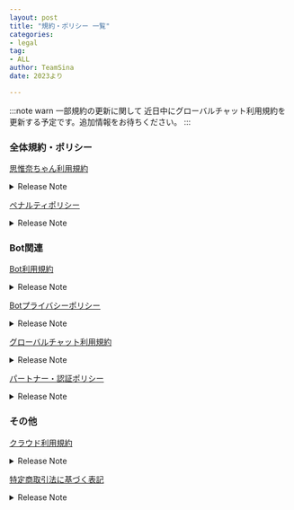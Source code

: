 ```yaml
---
layout: post
title: "規約・ポリシー 一覧"
categories:
- legal
tag:
- ALL
author: TeamSina
date: 2023より

---
```

:::note warn
一部規約の更新に関して
近日中にグローバルチャット利用規約を更新する予定です。追加情報をお待ちください。
:::

### 全体規約・ポリシー

<a href="{{site.url}}/legal/tos" class="a-orange">思惟奈ちゃん利用規約</a><br>
<details><summary>Release Note</summary>

- Version 1.0(2023/5/14) 初期リリース
</details>

<a href="{{site.url}}/legal/penalty" class="a-orange">ペナルティポリシー</a><br>
<details><summary>Release Note</summary>

- Version 1.0.1(2023/6/24) ペナルティの通知の方法に関して追記(軽微かつ利用者に対する影響は限りなく少ないため即施行)
- Version 1.0(2023/5/14) 初期リリース
</details>

### Bot関連

<a href="{{site.url}}/legal/bot-tos" class="a-orange">Bot利用規約</a><br>
<details><summary>Release Note</summary>

- Version 1.0(2023/5/14) 初期リリース
</details>

<a href="{{site.url}}/legal/bot-privacy-policy" class="a-orange">Botプライバシーポリシー</a><br>
<details><summary>Release Note</summary>

- Version 1.0(2023/5/14) 初期リリース
</details>

<a href="{{site.url}}/legal/gchat-tos" class="a-orange">グローバルチャット利用規約</a><br>
<details><summary>Release Note</summary>

- Version 1.0(2023/5/14) 初期リリース
</details>

<a href="{{site.url}}/legal/partner-verify" class="a-orange">パートナー・認証ポリシー</a><br>
<details><summary>Release Note</summary>

- Version 1.0(2023/5/14) 初期リリース
</details>

### その他

<a href="{{site.url}}/legal/cloud-tos" class="a-orange">クラウド利用規約</a><br>
<details><summary>Release Note</summary>

- Version 1.0(2023/5/14) 初期リリース
</details>

<a href="{{site.url}}/legal/tradelaw" class="a-orange">特定商取引法に基づく表記</a>
<details><summary>Release Note</summary>

- Version 1.0(2023/5/14) 初期リリース
</details>
